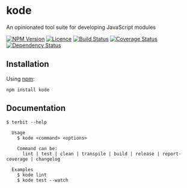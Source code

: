 # kode
An opinionated tool suite for developing JavaScript modules

[![NPM Version][npm-img]][npm-link]
[![Licence][licence-img]][licence-link]
[![Build Status][travis-img]][travis-link]
[![Coverage Status][codecov-img]][codecov-link]
[![Dependency Status][david-img]][david-link]


## Installation

Using [npm](https://www.npmjs.com):

```
npm install kode
```


## Documentation

```
$ terbit --help

  Usage
    $ kode <command> <options>

    Command can be:
      lint | test | clean | transpile | build | release | report-coverage | changelog

  Examples
    $ kode lint
    $ kode test --watch
```


[npm-img]: https://img.shields.io/npm/v/kode.svg?style=flat-square
[npm-link]: https://www.npmjs.com/package/kode

[licence-img]: https://img.shields.io/npm/l/kode.svg?style=flat-square
[licence-link]: LICENCE.md

[travis-img]: https://img.shields.io/travis/SimonDegraeve/kode.svg?style=flat-square
[travis-link]: https://travis-ci.org/SimonDegraeve/kode

[codecov-img]: https://img.shields.io/codecov/c/github/SimonDegraeve/kode/master.svg?style=flat-square
[codecov-link]: https://codecov.io/github/SimonDegraeve/kode?branch=master

[david-img]: https://img.shields.io/david/SimonDegraeve/kode.svg?style=flat-square
[david-link]: https://david-dm.org/SimonDegraeve/kode
